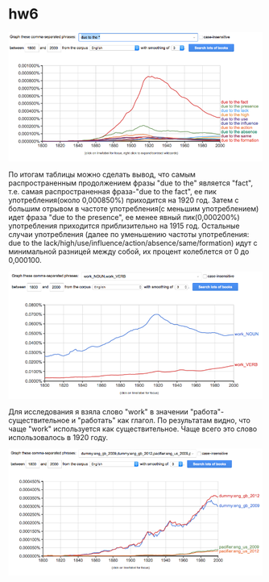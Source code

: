 # hw6
![](https://github.com/Alice1ee/hw6/blob/master/Снимок%20экрана%202018-04-09%20в%2013.38.05.png)

По итогам таблицы можно сделать вывод, что самым распространенным продолжением фразы "due to the" является "fact", т.е. самая распространенная фраза-"due to the fact", ее пик употребления(около 0,000850%) приходится на 1920 год. Затем с большим отрывом в частоте употребления(с меньшим употреблением) идет фраза "due to the presence", ее менее явный пик(0,000200%) употребления приходится приблизительно на 1915 год. Остальные случаи употребления (далее по уменьшению частоты употребления: due to the lack/high/use/influence/action/absence/same/formation) идут с минимальной разницей между собой, их процент колеблется от 0 до 0,000100.


![](https://github.com/Alice1ee/hw6/blob/master/Снимок%20экрана%202018-04-09%20в%2014.09.37.png)

Для исследования я взяла слово "work" в значении "работа"-существительное и "работать" как глагол. По результатам видно, что чаще "work" используется как существительное. Чаще всего это слово использовалось в 1920 году. 

![](https://github.com/Alice1ee/hw6/blob/master/Снимок%20экрана%202018-04-09%20в%2014.23.50.png)
